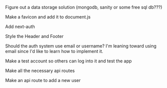 Figure out a data storage solution (mongodb, sanity or some free sql db???)

Make a favicon and add it to document.js

Add next-auth

Style the Header and Footer

Should the auth system use email or username? I'm leaning toward using email since I'd like to learn how to implement it.

Make a test account so others can log into it and test the app

Make all the necessary api routes

Make an api route to add a new user
